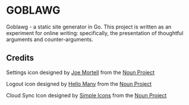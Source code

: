 # GOBLAWG 

Goblawg - a static site generator in Go. This project is written as an
experiment for online writing: specifically, the presentation of thoughtful 
arguments and counter-arguments.

## Credits
Settings icon designed by <a
href="http://www.thenounproject.com/JoeMortell">Joe Mortell</a> from the <a
href="http://www.thenounproject.com">Noun Project</a>

Logout icon designed by <a href="http://www.thenounproject.com/HelloMany">Hello
Many</a> from the <a href="http://www.thenounproject.com">Noun Project</a>

Cloud Sync Icon designed by <a
href="http://www.thenounproject.com/SimpleIcons">Simple Icons</a> from the <a
href="http://www.thenounproject.com">Noun Project</a>
